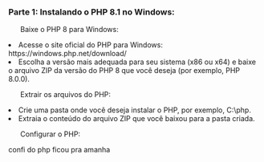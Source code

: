 <h3>Parte 1: Instalando o PHP 8.1 no Windows:</h3>

<ol>Baixe o PHP 8 para Windows:</ol>

<li>Acesse o site oficial do PHP para Windows: https://windows.php.net/download/</li>
<li>Escolha a versão mais adequada para seu sistema (x86 ou x64) e baixe o arquivo ZIP da versão do PHP 8 que você deseja (por exemplo, PHP 8.0.0).</li>
<ol>Extrair os arquivos do PHP:</ol>

<li>Crie uma pasta onde você deseja instalar o PHP, por exemplo, C:\php.</li>
<li>Extraia o conteúdo do arquivo ZIP que você baixou para a pasta criada.</li>
<ol>Configurar o PHP:</ol>

confi do php ficou pra amanha